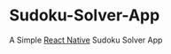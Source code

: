 # Sudoku-Solver-App
A Simple [React Native](https://github.com/facebook/react-native) Sudoku Solver App
